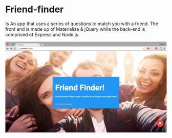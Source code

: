 # Friend-finder

Is An app that uses a series of questions to match you with a friend. The front end is made up of Materialize & jQuery while the back-end is comprised of Express and Node.js.


![Screenshot](https://github.com/elizaurr/Friend-finder/blob/master/app/public/images/screenshot.png)

